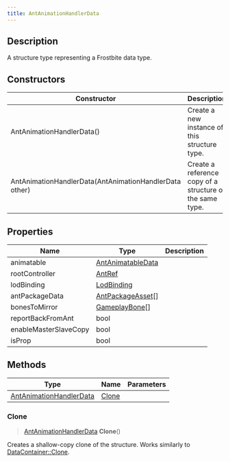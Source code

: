 ```yaml
---
title: AntAnimationHandlerData
---
```

## Description

A structure type representing a Frostbite data type.

## Constructors

| Constructor                                            | Description                                              |
| ------------------------------------------------------ | -------------------------------------------------------- |
| AntAnimationHandlerData()                              | Create a new instance of this structure type.            |
| AntAnimationHandlerData(AntAnimationHandlerData other) | Create a reference copy of a structure of the same type. |

## Properties

| Name                  | Type                                   | Description |
| --------------------- | -------------------------------------- | ----------- |
| animatable            | [AntAnimatableData](/vext/ref/fb/antanimatabledata/) |             |
| rootController        | [AntRef](/vext/ref/fb/antref/)                       |             |
| lodBinding            | [LodBinding](/vext/ref/fb/lodbinding/)               |             |
| antPackageData        | [AntPackageAsset](/vext/ref/fb/antpackageasset/)\[\] |             |
| bonesToMirror         | [GameplayBone](/vext/ref/fb/gameplaybone/)\[\]       |             |
| reportBackFromAnt     | bool                                   |             |
| enableMasterSlaveCopy | bool                                   |             |
| isProp                | bool                                   |             |

## Methods

| Type                                               | Name            | Parameters |
| -------------------------------------------------- | --------------- | ---------- |
| [AntAnimationHandlerData](/vext/ref/fb/antanimationhandlerdata/) | [Clone](#clone) |            |

### Clone

> [AntAnimationHandlerData](/vext/ref/fb/antanimationhandlerdata/) **Clone**()

Creates a shallow-copy clone of the structure. Works similarly to [DataContainer::Clone](/vext/ref/shared/class/datacontainer#clone).
